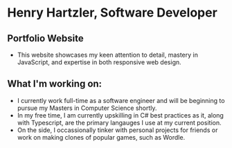 # Henry Hartzler, Software Developer

## Portfolio Website
+ This website showcases my keen attention to detail, mastery in JavaScript, and expertise in both responsive web design.

## What I'm working on:
+ I currently work full-time as a software engineer and will be beginning to pursue my Masters in Computer Science shortly.
+ In my free time, I am currently upskilling in C# best practices as it, along with Typescript, are the primary langauges I use at my current position.
+ On the side, I occassionally tinker with personal projects for friends or work on making clones of popular games, such as Wordle.
